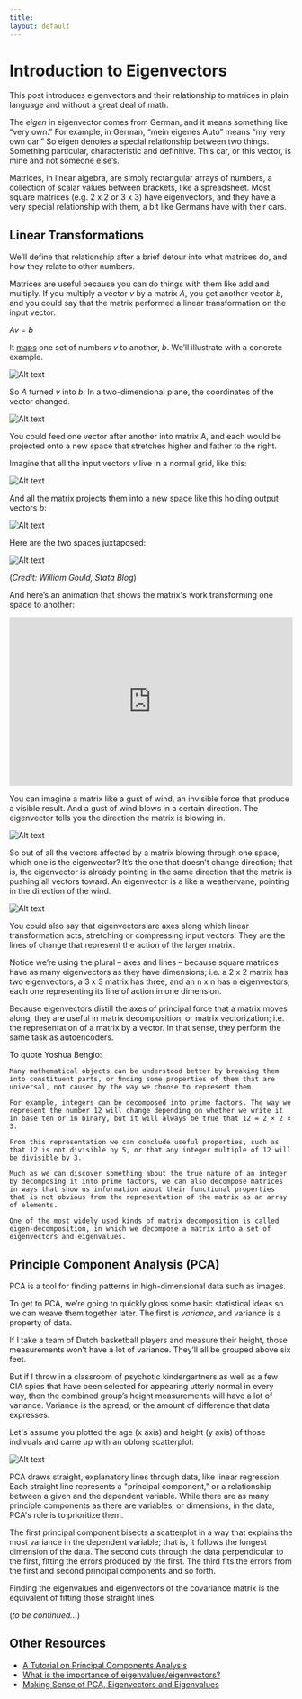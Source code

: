 ```yaml
---
title: 
layout: default
---
```


# Introduction to Eigenvectors

This post introduces eigenvectors and their relationship to matrices in plain language and without a great deal of math. 

The *eigen* in eigenvector comes from German, and it means something like “very own.” For example, in German, “mein eigenes Auto” means “my very own car.” So eigen denotes a special relationship between two things. Something particular, characteristic and definitive. This car, or this vector, is mine and not someone else’s.

Matrices, in linear algebra, are simply rectangular arrays of numbers, a collection of scalar values between brackets, like a spreadsheet. Most square matrices (e.g. 2 x 2 or 3 x 3) have eigenvectors, and they have a very special relationship with them, a bit like Germans have with their cars.

## Linear Transformations

We’ll define that relationship after a brief detour into what matrices do, and how they relate to other numbers.

Matrices are useful because you can do things with them like add and multiply. If you multiply a vector *v* by a matrix *A*, you get another vector *b*, and you could say that the matrix performed a linear transformation on the input vector. 

*Av = b* 

It [maps](https://en.wikipedia.org/wiki/Linear_map) one set of numbers *v* to another, *b*.  We’ll illustrate with a concrete example. 

![Alt text](../img/eigen_matrix.png)

So *A* turned *v* into *b*. In a two-dimensional plane, the coordinates of the vector changed.

![Alt text](../img/two_vectors.png)

You could feed one vector after another into matrix A, and each would be projected onto a new space that stretches higher and father to the right. 

Imagine that all the input vectors *v* live in a normal grid, like this:

![Alt text](../img/space_1.png)

And all the matrix projects them into a new space like this holding output vectors *b*:

![Alt text](../img/space_2.png)

Here are the two spaces juxtaposed:

![Alt text](../img/two_spaces.png)

(*Credit: William Gould, Stata Blog*)

And here’s an animation that shows the matrix's work transforming one space to another:

<iframe src="https://upload.wikimedia.org/wikipedia/commons/0/06/Eigenvectors.gif" width="100%" height="300px;" style="border:none;"></iframe>

You can imagine a matrix like a gust of wind, an invisible force that produce a  visible result. And a gust of wind blows in a certain direction. The eigenvector tells you the direction the matrix is blowing in. 

![Alt text](../img/mona_lisa_eigenvector.png)

So out of all the vectors affected by a matrix blowing through one space, which one is the eigenvector? It’s the one that doesn’t change direction; that is, the eigenvector is already pointing in the same direction that the matrix is pushing all vectors toward. An eigenvector is a like a weathervane, pointing in the direction of the wind. 

![Alt text](../img/weathervane.jpg)

You could also say that eigenvectors are axes along which linear transformation acts, stretching or compressing input vectors. They are the lines of change that represent the action of the larger matrix.

Notice we’re using the plural – axes and lines – because square matrices have as many eigenvectors as they have dimensions; i.e. a 2 x 2 matrix has two eigenvectors, a 3 x 3 matrix has three, and an n x n has n eigenvectors, each one representing its line of action in one dimension. 

Because eigenvectors distill the axes of principal force that a matrix moves along, they are useful in matrix decomposition, or matrix vectorization; i.e. the representation of a matrix by a vector. In that sense, they perform the same task as autoencoders. 

To quote Yoshua Bengio:

    Many mathematical objects can be understood better by breaking them into constituent parts, or ﬁnding some properties of them that are universal, not caused by the way we choose to represent them.
    
    For example, integers can be decomposed into prime factors. The way we represent the number 12 will change depending on whether we write it in base ten or in binary, but it will always be true that 12 = 2 × 2 × 3. 
    
    From this representation we can conclude useful properties, such as that 12 is not divisible by 5, or that any integer multiple of 12 will be divisible by 3.
    
    Much as we can discover something about the true nature of an integer by decomposing it into prime factors, we can also decompose matrices in ways that show us information about their functional properties that is not obvious from the representation of the matrix as an array of elements.
    
    One of the most widely used kinds of matrix decomposition is called eigen-decomposition, in which we decompose a matrix into a set of eigenvectors and eigenvalues.

## Principle Component Analysis (PCA)

PCA is a tool for finding patterns in high-dimensional data such as images. 

To get to PCA, we’re going to quickly gloss some basic statistical ideas so we can weave them together later. The first is *variance*, and variance is a property of data. 

If I take a team of Dutch basketball players and measure their height, those measurements won’t have a lot of variance. They’ll all be grouped above six feet. 

But if I throw in a classroom of psychotic kindergartners as well as a few CIA spies that have been selected for appearing utterly normal in every way, then the combined group’s height measurements will have a lot of variance. Variance is the spread, or the amount of difference that data expresses. 

Let's assume you plotted the age (x axis) and height (y axis) of those indivuals and came up with an oblong scatterplot:

![Alt text](../img/scatterplot.png)

PCA draws straight, explanatory lines through data, like linear regression. Each straight line represents a "principal component," or a relationship between a given and the dependent variable. While there are as many principle components as there are variables, or dimensions, in the data, PCA's role is to prioritize them. 

The first principal component bisects a scatterplot in a way that explains the most variance in the dependent variable; that is, it follows the longest dimension of the data. The second cuts through the data perpendicular to the first, fitting the errors produced by the first. The third fits the errors from the first and second principal components and so forth. 

Finding the eigenvalues and eigenvectors of the covariance matrix is the equivalent of fitting those straight lines. 

(*to be continued...*)

## Other Resources

* [A Tutorial on Principal Components Analysis](http://www.cs.otago.ac.nz/cosc453/student_tutorials/principal_components.pdf)
* [What is the importance of eigenvalues/eigenvectors?](http://math.stackexchange.com/a/23325)
* [Making Sense of PCA, Eigenvectors and Eigenvalues](http://stats.stackexchange.com/a/140579/85518)
